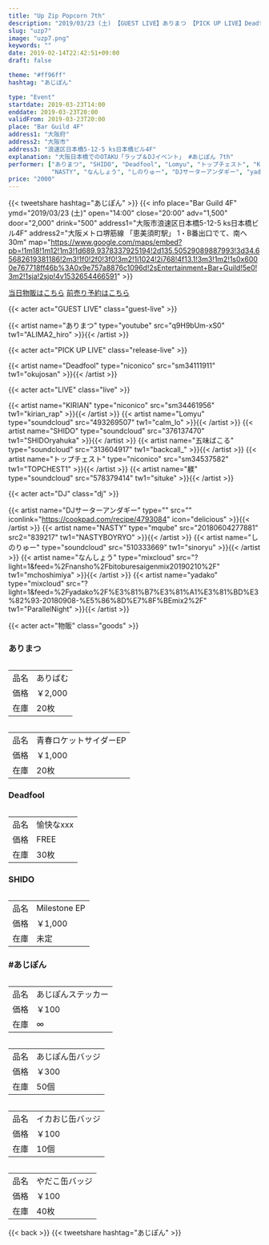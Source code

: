 ```yaml
---
title: "Up Zip Popcorn 7th"
description: "2019/03/23 (土) 【GUEST LIVE】ありまつ 【PICK UP LIVE】Deadfool【LIVE & DJ】KIRIAN, SHIDO, Lomyu, トップチェスト and more..."
slug: "uzp7"
image: "uzp7.png"
keywords: ""
date: 2019-02-14T22:42:51+09:00
draft: false

theme: "#ff96ff"
hashtag: "あじぽん"

type: "Event"
startdate: 2019-03-23T14:00
enddate: 2019-03-23T20:00
validFrom: 2019-03-23T20:00
place: "Bar Guild 4F"
address1: "大阪府"
address2: "大阪市"
address3: "浪速区日本橋5-12-5 ks日本橋ビル4F"
explanation: "大阪日本橋でのOTAKU「ラップ＆DJイベント」 #あじぽん 7th"
performer: ["ありまつ", "SHIDO", "Deadfool", "Lomyu", "トップチェスト", "KIRIAN", "五味ばこる", "躾",
			"NASTY", "なんしょう", "しのりゅー", "DJサーターアンダギー", "yadako"]
price: "2000"
---
```


{{< tweetshare hashtag="あじぽん" >}}
{{< info place="Bar Guild 4F" ymd="2019/03/23 (土)"
open="14:00" close="20:00" adv="1,500" door="2,000" drink="500"
address1="大阪市浪速区日本橋5-12-5 ks日本橋ビル4F" address2="大阪メトロ堺筋線 「恵美須町駅」 1・B番出口でて、南へ30m"
map="https://www.google.com/maps/embed?pb=!1m18!1m12!1m3!1d689.9378337925194!2d135.50529089887993!3d34.65682619381186!2m3!1f0!2f0!3f0!3m2!1i1024!2i768!4f13.1!3m3!1m2!1s0x6000e767718ff46b%3A0x9e757a8876c1096d!2sEntertainment+Bar+Guild!5e0!3m2!1sja!2sjp!4v1532654466591" >}}

<a href="#goods" class="button special fit icon fa-shopping-cart">当日物販はこちら</a>
<a href="../../adv/" class="button special fit icon fa-ticket">前売り予約はこちら</a>

{{< acter act="GUEST LIVE" class="guest-live" >}}

{{< artist name="ありまつ" type="youtube" src="q9H9bUm-xS0"
    tw1="ALIMA2_hiro" >}}{{< /artist >}}

{{< acter act="PICK UP LIVE" class="release-live" >}}

{{< artist name="Deadfool" type="niconico" src="sm34111911"
    tw1="okujosan" >}}{{< /artist >}}

{{< acter act="LIVE" class="live" >}}

{{< artist name="KIRIAN" type="niconico" src="sm34461956"
    tw1="kirian_rap" >}}{{< /artist >}}
{{< artist name="Lomyu" type="soundcloud" src="493269507"
    tw1="calm_lo" >}}{{< /artist >}}
{{< artist name="SHIDO" type="soundcloud" src="376137470"
    tw1="SHIDOryahuka" >}}{{< /artist >}}
{{< artist name="五味ばこる" type="soundcloud" src="313604917"
    tw1="backcall_" >}}{{< /artist >}}
{{< artist name="トップチェスト" type="niconico" src="sm34537582"
    tw1="TOPCHEST1" >}}{{< /artist >}}
{{< artist name="躾" type="soundcloud" src="578379414"
    tw1="situke" >}}{{< /artist >}}


{{< acter act="DJ" class="dj" >}}

{{< artist name="DJサーターアンダギー" type="" src="" iconlink="https://cookpad.com/recipe/4793084" icon="delicious"
     >}}{{< /artist >}}
{{< artist name="NASTY" type="mqube" src="20180604277881" src2="839217"
    tw1="NASTYBOYRYO" >}}{{< /artist >}}
{{< artist name="しのりゅー" type="soundcloud" src="510333669"
    tw1="sinoryu" >}}{{< /artist >}}
{{< artist name="なんしょう" type="mixcloud" src="?light=1&feed=%2Fnansho%2Fbitoburesaigenmix20190210%2F"
    tw1="mchoshimiya" >}}{{< /artist >}}
{{< artist name="yadako" type="mixcloud" src="?light=1&feed=%2Fyadako%2F%E3%81%B7%E3%81%A1%E3%81%BD%E3%82%93-20180908-%E5%86%8D%E7%8F%BEmix2%2F"
    tw1="ParallelNight" >}}{{< /artist >}}


<section id="goods"></section>

{{< acter act="物販" class="goods" >}}

<div class="row">
	<div class="12u 12u$(small)">
		<h3>ありまつ</h3>
		<div class="box alt">
			<div class="row 50% uniform">
				<div class="3u 12u$(small)">
					<span class="image fit">
						<img src="https://firebasestorage.googleapis.com/v0/b/up-zip-popcorn.appspot.com/o/uzp%2Fuzp7%2Faribum.jpg?alt=media&token=6394e968-7cdc-4808-9bae-12c7fcf4321f" alt="" />
					</span>
				</div>
				<div class="3u 12u$(small)">
					<div class="table-wrapper">
						<table>
							<tbody>
								<tr>
									<td>品名</td>
									<td>ありばむ</td>
								</tr>
								<tr>
									<td>価格</td>
									<td>￥2,000</td>
								</tr>
								<tr>
									<td>在庫</td>
									<td>20枚</td>
								</tr>
							</tbody>
						</table>
					</div>
				</div>
				<div class="3u 12u$(small)">
					<span class="image fit">
						<img src="https://firebasestorage.googleapis.com/v0/b/up-zip-popcorn.appspot.com/o/uzp%2Fuzp7%2Fsrs.jpg?alt=media&token=839051bb-0130-418e-9f22-1f7348611947" alt="" />
					</span>
				</div>
				<div class="3u$ 12u$(small)">
					<div class="table-wrapper">
						<table>
							<tbody>
								<tr>
									<td>品名</td>
									<td>青春ロケットサイダーEP</td>
								</tr>
								<tr>
									<td>価格</td>
									<td>￥1,000</td>
								</tr>
								<tr>
									<td>在庫</td>
									<td>20枚</td>
								</tr>
							</tbody>
						</table>
					</div>
				</div>
			</div>
		</div>
	</div>
	<div class="12u 12u$(small)">
		<h3>Deadfool</h3>
		<div class="box alt">
			<div class="row 50% uniform">
				<div class="3u 12u$(small)">
					<span class="image fit">
						<img src="https://firebasestorage.googleapis.com/v0/b/up-zip-popcorn.appspot.com/o/uzp%2Fuzp7%2Fyukai_xxx_2.jpg?alt=media&token=2ca39ecf-7c9c-43fa-bf1f-1116c42fddee" alt="" />
					</span>
				</div>
				<div class="3u 12u$(small)">
					<div class="table-wrapper">
						<table>
							<tbody>
								<tr>
									<td>品名</td>
									<td>愉快なxxx</td>
								</tr>
								<tr>
									<td>価格</td>
									<td>FREE</td>
								</tr>
								<tr>
									<td>在庫</td>
									<td>30枚</td>
								</tr>
							</tbody>
						</table>
					</div>
				</div>
			</div>
		</div>
	</div>
	<div class="12u 12u$(small)">
		<h3>SHIDO</h3>
		<div class="box alt">
			<div class="row 50% uniform">
				<div class="3u 12u$(small)">
					<span class="image fit">
						<img src="https://firebasestorage.googleapis.com/v0/b/up-zip-popcorn.appspot.com/o/uzp%2Fuzp7%2Fmilestone.png?alt=media&token=a571d0d9-cf86-4f26-8187-ae0ca1cc68cb" alt="" />
					</span>
				</div>
				<div class="3u 12u$(small)">
					<div class="table-wrapper">
						<table>
							<tbody>
								<tr>
									<td>品名</td>
									<td>Milestone EP</td>
								</tr>
								<tr>
									<td>価格</td>
									<td>￥1,000</td>
								</tr>
								<tr>
									<td>在庫</td>
									<td>未定</td>
								</tr>
							</tbody>
						</table>
					</div>
				</div>
			</div>
		</div>
	</div>
	<div class="12u 12u$(small)">
		<h3>#あじぽん</h3>
		<div class="box alt">
			<div class="row 50% uniform">
				<div class="3u 12u$(small)">
					<span class="image fit">
						<img src="https://firebasestorage.googleapis.com/v0/b/up-zip-popcorn.appspot.com/o/uzp%2Fuzp7%2Fuzp_s.jpg?alt=media&token=952b2772-1c5d-4486-bcde-c9d29f27c347" alt="" />
					</span>
				</div>
				<div class="3u 12u$(small)">
					<div class="table-wrapper">
						<table>
							<tbody>
								<tr>
									<td>品名</td>
									<td>あじぽんステッカー</td>
								</tr>
								<tr>
									<td>価格</td>
									<td>￥100</td>
								</tr>
								<tr>
									<td>在庫</td>
									<td>∞</td>
								</tr>
							</tbody>
						</table>
					</div>
				</div>
				<div class="3u 12u$(small)">
					<span class="image fit">
						<img src="https://firebasestorage.googleapis.com/v0/b/up-zip-popcorn.appspot.com/o/uzp%2Fuzp7%2Fuzp_badge_2.jpg?alt=media&token=c86f845f-1fff-408b-a297-8705eadff146" alt="" />
					</span>
				</div>
				<div class="3u 12u$(small)">
					<div class="table-wrapper">
						<table>
							<tbody>
								<tr>
									<td>品名</td>
									<td>あじぽん缶バッジ</td>
								</tr>
								<tr>
									<td>価格</td>
									<td>￥300</td>
								</tr>
								<tr>
									<td>在庫</td>
									<td>50個</td>
								</tr>
							</tbody>
						</table>
					</div>
				</div>
			</div>
			<div class="row 50% uniform">
				<div class="3u 12u$(small)">
					<span class="image fit">
						<img src="https://firebasestorage.googleapis.com/v0/b/up-zip-popcorn.appspot.com/o/uzp%2Fuzp7%2Fikaoji_badge_3.jpg?alt=media&token=87781d96-3ba1-4068-9bdd-b662c26d005d" alt="" />
					</span>
				</div>
				<div class="3u 12u$(small)">
					<div class="table-wrapper">
						<table>
							<tbody>
								<tr>
									<td>品名</td>
									<td>イカおじ缶バッジ</td>
								</tr>
								<tr>
									<td>価格</td>
									<td>￥100</td>
								</tr>
								<tr>
									<td>在庫</td>
									<td>10個</td>
								</tr>
							</tbody>
						</table>
					</div>
				</div>
				<div class="3u 12u$(small)">
					<span class="image fit">
						<img src="https://firebasestorage.googleapis.com/v0/b/up-zip-popcorn.appspot.com/o/uzp%2Fuzp7%2Fyadako_badge_2.jpg?alt=media&token=ba11f614-339d-494f-8ed3-32dcf3c1a85f" alt="" />
					</span>
				</div>
				<div class="3u 12u$(small)">
					<div class="table-wrapper">
						<table>
							<tbody>
								<tr>
									<td>品名</td>
									<td>やだこ缶バッジ</td>
								</tr>
								<tr>
									<td>価格</td>
									<td>￥100</td>
								</tr>
								<tr>
									<td>在庫</td>
									<td>40枚</td>
								</tr>
							</tbody>
						</table>
					</div>
				</div>
			</div>
		</div>
	</div>
</div>

{{< back >}}
{{< tweetshare hashtag="あじぽん" >}}
